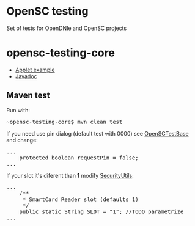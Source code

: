 OpenSC testing
==============

Set of tests for OpenDNIe and OpenSC projects

# opensc-testing-core #

* [Applet example](http://emergya.github.com/opensc-testing/)
* [Javadoc](http://emergya.github.com/opensc-testing/apidocs/index.html)

## Maven test ##

Run with:

<pre>~opensc-testing-core$ mvn clean test</pre>

If you need use pin dialog (default test with 0000) see [OpenSCTestBase](https://github.com/Emergya/opensc-testing/blob/master/opensc-testing-core/src/main/java/org/opensc/testing/OpenSCTestBase.java) and change:
<pre>...
	protected boolean requestPin = false;
...</pre>

If your slot it's diferent than <strong>1</strong> modify [SecurityUtils](https://github.com/Emergya/opensc-testing/blob/master/opensc-testing-core/src/main/java/org/opensc/testing/SecurityUtils.java): 
<pre>...
	/**
	 * SmartCard Reader slot (defaults 1)
	 */
	public static String SLOT = "1"; //TODO parametrize
...</pre>

